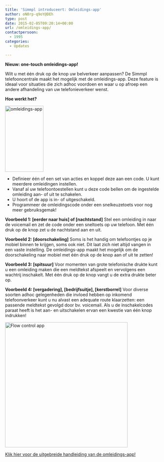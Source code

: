 ```yaml
---
title: 'Simmpl introduceert: Omleidings-app'
author: oN0rp-q9oY@DEh
type: post
date: 2015-02-05T09:20:14+00:00
url: /omleidings-app/
contactpersoon:
  - 1995
categories:
  - Updates

---
```

**Nieuw: one-touch omleidings-app!**

Wilt u met één druk op de knop uw belverkeer aanpassen? De Simmpl telefooncentrale maakt het mogelijk met de omleidings-app. Deze feature is ideaal voor situaties die zich adhoc voordoen en waar u op afroep een andere afhandeling van uw telefonieverkeer wenst.

<!--more-->

**Hoe werkt het?**

<img class="alignleft size-full wp-image-825" src="http://tijdhof.nl/wp-content/uploads/2015/02/highlight_flow-control-app_150215MT.gif" alt="omleidings-app" width="125" height="216" />

*   Definieer één of een set van acties en koppel deze aan een code. U kunt meerdere omleidingen instellen.
*   Vanaf al uw telefoontoestellen kunt u deze code bellen om de ingestelde omleiding aan- of uit te schakelen.
*   U hoort of de app is in- of uitgeschakeld.
*   Programmeer de omleidingscode onder een snelkeuzetoets voor nog meer gebruiksgemak!


**Voorbeeld 1: [eerder naar huis] of [nachtstand]**
Stel een omleiding in naar de voicemail en zet de code onder een sneltoets op uw telefoon.
Met één druk op de knop zet u de nachtstand aan en uit.

**Voorbeeld 2: [doorschakeling]**
Soms is het handig om telefoontjes op je mobiel binnen te krijgen, soms ook niet. Dit laat zich niet altijd vangen in een vaste instelling. De omleidings-app maakt het mogelijk om de doorschakeling naar mobiel met één druk op de knop aan of uit te zetten!

**Voorbeeld 3: [spitsuur]**
Voor momenten van grote telefonische drukte kunt u een omleiding maken die een meldtekst afspeelt en vervolgens een wachtrij inschakelt.
Met één druk op de knop vangt u de extra drukte beter op.

**Voorbeeld 4: [vergadering], [bedrijfsuitje], [kerstborrel]**
Voor diverse soorten adhoc gelegenheden die invloed hebben op inkomend telefoonverkeer kunt u nu alvast een adequate route klaarzetten: een passende meldtekst gevolgd door bv. voicemail. Als u de inschakelcodes paraat heeft is het aan- en uitschakelen ervan een kwestie van één knop indrukken!


<img class="alignright size-full wp-image-834" src="http://tijdhof.nl/wp-content/uploads/2015/02/highlight_flow-control-app-3_150215MT.gif" alt="Flow control app" width="400" height="409" />

<a title="Simmpl handleiding faxberichten versturen" href="http://www.simmpl.nl/downloads/Simmpl_omleidingsapp.pdf" target="_blank">Klik hier voor de uitgebreide handleiding van de omleidings-app!</a>